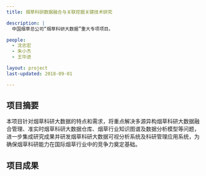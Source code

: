 ```yaml
---
title: 烟草科研数据融合与关联挖掘关键技术研究

description: |
  中国烟草总公司“烟草科研大数据”重大专项项目。

people:
  - 沈志宏
  - 朱小杰
  - 王华进

layout: project
last-updated: 2018-09-01

---
```

## 项目摘要
本项目针对烟草科研大数据的特点和需求，将重点解决多源异构烟草科研大数据融合管理、准实时烟草科研大数据仓库、烟草行业知识图谱及数据分析模型等问题，进一步集成研究成果并研发烟草科研大数据可视分析系统及科研管理应用系统，为确保烟草科研能力在国际烟草行业中的竞争力奠定基础。

## 项目成果